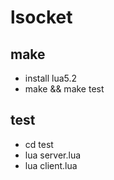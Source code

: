 # lsocket

make
-----
* install lua5.2
* make && make test

test
-----
* cd test
* lua server.lua
* lua client.lua
